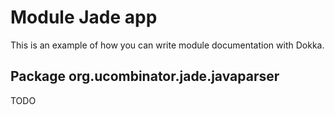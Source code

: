 # Module Jade app

This is an example of how you can write module documentation with Dokka.

## Package org.ucombinator.jade.javaparser

TODO
